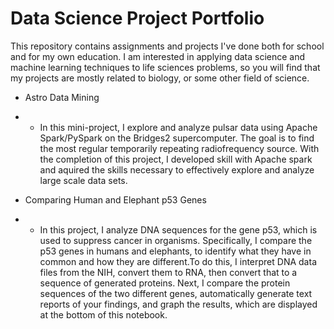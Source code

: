 # Data Science Project Portfolio

This repository contains assignments and projects I've done both for school and for my own education. I am interested in applying data science and machine learning techniques to life sciences problems, so you will find that my projects are mostly related to biology, or some other field of science.

* Astro Data Mining
* * In this mini-project, I explore and analyze pulsar data using Apache Spark/PySpark on the Bridges2 supercomputer. The goal is to find the most regular temporarily repeating radiofrequency source. With the completion of this project, I developed skill with Apache spark and aquired the skills necessary to effectively explore and analyze large scale data sets.

* Comparing Human and Elephant p53 Genes
* * In this project, I analyze DNA sequences for the gene p53, which is used to suppress cancer in organisms. Specifically, I compare the p53 genes in humans and elephants, to identify what they have in common and how they are different.To do this, I interpret DNA data files from the NIH, convert them to RNA, then convert that to a sequence of generated proteins. Next, I compare the protein sequences of the two different genes, automatically generate text reports of your findings, and graph the results, which are displayed at the bottom of this notebook.
